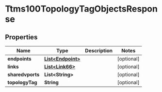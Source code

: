 
# Ttms100TopologyTagObjectsResponse

## Properties
Name | Type | Description | Notes
------------ | ------------- | ------------- | -------------
**endpoints** | [**List&lt;Endpoint&gt;**](Endpoint.md) |  |  [optional]
**links** | [**List&lt;Link66&gt;**](Link66.md) |  |  [optional]
**sharedvports** | **List&lt;String&gt;** |  |  [optional]
**topologyTag** | **String** |  |  [optional]



